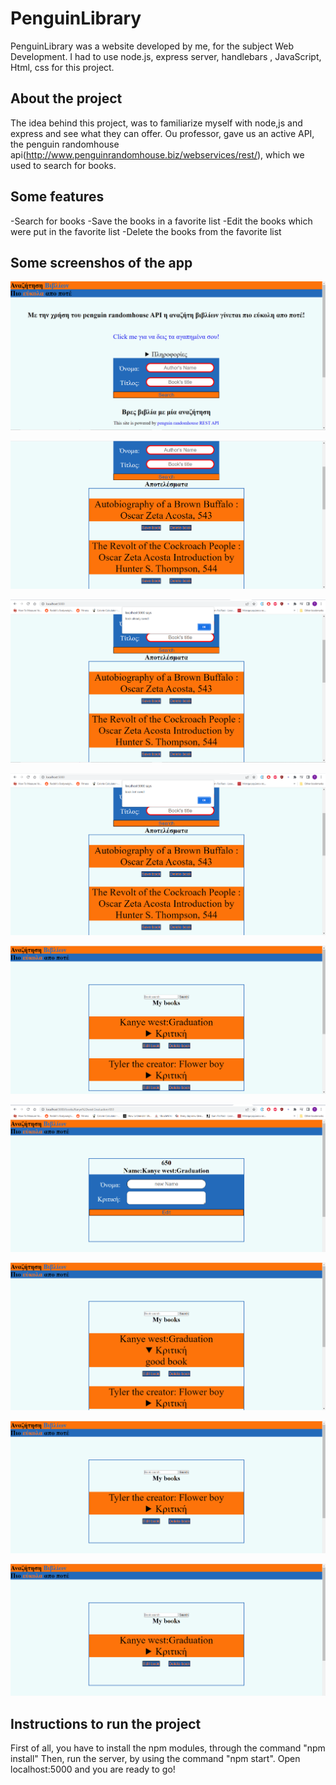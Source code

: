 # PenguinLibrary
PenguinLibrary was a website developed by me, for the subject Web Development. I had to use node.js, express server, handlebars , JavaScript, Html, css for this project.

## About the project
The idea behind this project, was to familiarize myself with node,js and express and see what they can offer. Ou professor, gave us an active API, the penguin randomhouse api(http://www.penguinrandomhouse.biz/webservices/rest/), which we used to search for books.

## Some features
-Search for books
-Save the books in a favorite list
-Edit the books which were put in the favorite list
-Delete the books from the favorite list

## Some screenshos of the app
![Main Page](/assetsReadMe/Screenshot_37.png)

![Search Result](/assetsReadMe/Screenshot_38.png)

![Saving an already saved book](/assetsReadMe/Screenshot_39.png)

![Deleting a book which isnt saved](/assetsReadMe/Screenshot_40.png)

![Saved/Favorite books](/assetsReadMe/Screenshot_41.png)

![Editing a saved book](/assetsReadMe/Screenshot_42.png)

![Edited book with a review](/assetsReadMe/Screenshot_43.png)

![Book search result from saved books](/assetsReadMe/Screenshot_44.png)

![Deleted Tyler the creator: Flower boy](/assetsReadMe/Screenshot_45.png)

## Instructions to run the project
First of all, you have to install the npm modules, through the command "npm install"
Then, run the server, by using the command "npm start".
Open localhost:5000 and you are ready to go!
